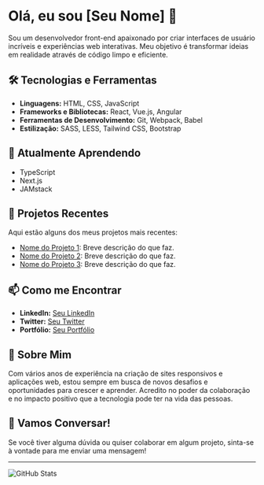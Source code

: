 # Olá, eu sou [Seu Nome] 👋

Sou um desenvolvedor front-end apaixonado por criar interfaces de usuário incríveis e experiências web interativas. Meu objetivo é transformar ideias em realidade através de código limpo e eficiente.

## 🛠️ Tecnologias e Ferramentas

- **Linguagens:** HTML, CSS, JavaScript
- **Frameworks e Bibliotecas:** React, Vue.js, Angular
- **Ferramentas de Desenvolvimento:** Git, Webpack, Babel
- **Estilização:** SASS, LESS, Tailwind CSS, Bootstrap

## 🌱 Atualmente Aprendendo

- TypeScript
- Next.js
- JAMstack

## 🔭 Projetos Recentes

Aqui estão alguns dos meus projetos mais recentes:

- [Nome do Projeto 1](link-para-o-projeto): Breve descrição do que faz.
- [Nome do Projeto 2](link-para-o-projeto): Breve descrição do que faz.
- [Nome do Projeto 3](link-para-o-projeto): Breve descrição do que faz.

## 📫 Como me Encontrar

- **LinkedIn:** [Seu LinkedIn](link-para-seu-linkedin)
- **Twitter:** [Seu Twitter](link-para-seu-twitter)
- **Portfólio:** [Seu Portfólio](link-para-seu-portfolio)

## 🚀 Sobre Mim

Com vários anos de experiência na criação de sites responsivos e aplicações web, estou sempre em busca de novos desafios e oportunidades para crescer e aprender. Acredito no poder da colaboração e no impacto positivo que a tecnologia pode ter na vida das pessoas.

## 💬 Vamos Conversar!

Se você tiver alguma dúvida ou quiser colaborar em algum projeto, sinta-se à vontade para me enviar uma mensagem!

---

![GitHub Stats](https://github-readme-stats.vercel.app/api?username=seu-usuario&show_icons=true&theme=radical)

